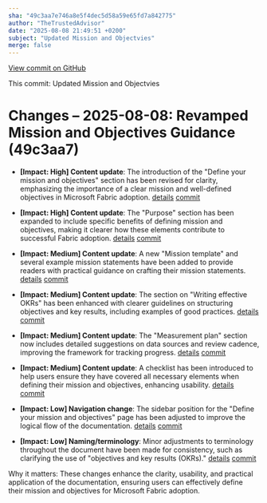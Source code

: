 ```yaml
---
sha: "49c3aa7e746a8e5f4dec5d58a59e65fd7a842775"
author: "TheTrustedAdvisor"
date: "2025-08-08 21:49:51 +0200"
subject: "Updated Mission and Objectvies"
merge: false
---
```


[View commit on GitHub](https://github.com/TheTrustedAdvisor/FabricAdoptionFramework/commit/49c3aa7e746a8e5f4dec5d58a59e65fd7a842775)

This commit: Updated Mission and Objectvies

# Changes – 2025-08-08: Revamped Mission and Objectives Guidance (49c3aa7)

- **[Impact: High] Content update**: The introduction of the "Define your mission and objectives" section has been revised for clarity, emphasizing the importance of a clear mission and well-defined objectives in Microsoft Fabric adoption. [details](/docs/about/changes/2025-08-08-define-your-mission-and-objectives) [commit](https://github.com/TheTrustedAdvisor/FabricAdoptionFramework/commit/49c3aa7e746a8e5f4dec5d58a59e65fd7a842775)

- **[Impact: High] Content update**: The "Purpose" section has been expanded to include specific benefits of defining mission and objectives, making it clearer how these elements contribute to successful Fabric adoption. [details](/docs/about/changes/2025-08-08-define-your-mission-and-objectives) [commit](https://github.com/TheTrustedAdvisor/FabricAdoptionFramework/commit/49c3aa7e746a8e5f4dec5d58a59e65fd7a842775)

- **[Impact: Medium] Content update**: A new "Mission template" and several example mission statements have been added to provide readers with practical guidance on crafting their mission statements. [details](/docs/about/changes/2025-08-08-define-your-mission-and-objectives) [commit](https://github.com/TheTrustedAdvisor/FabricAdoptionFramework/commit/49c3aa7e746a8e5f4dec5d58a59e65fd7a842775)

- **[Impact: Medium] Content update**: The section on "Writing effective OKRs" has been enhanced with clearer guidelines on structuring objectives and key results, including examples of good practices. [details](/docs/about/changes/2025-08-08-define-your-mission-and-objectives) [commit](https://github.com/TheTrustedAdvisor/FabricAdoptionFramework/commit/49c3aa7e746a8e5f4dec5d58a59e65fd7a842775)

- **[Impact: Medium] Content update**: The "Measurement plan" section now includes detailed suggestions on data sources and review cadence, improving the framework for tracking progress. [details](/docs/about/changes/2025-08-08-define-your-mission-and-objectives) [commit](https://github.com/TheTrustedAdvisor/FabricAdoptionFramework/commit/49c3aa7e746a8e5f4dec5d58a59e65fd7a842775)

- **[Impact: Medium] Content update**: A checklist has been introduced to help users ensure they have covered all necessary elements when defining their mission and objectives, enhancing usability. [details](/docs/about/changes/2025-08-08-define-your-mission-and-objectives) [commit](https://github.com/TheTrustedAdvisor/FabricAdoptionFramework/commit/49c3aa7e746a8e5f4dec5d58a59e65fd7a842775)

- **[Impact: Low] Navigation change**: The sidebar position for the "Define your mission and objectives" page has been adjusted to improve the logical flow of the documentation. [details](/docs/about/changes/2025-08-08-define-your-mission-and-objectives) [commit](https://github.com/TheTrustedAdvisor/FabricAdoptionFramework/commit/49c3aa7e746a8e5f4dec5d58a59e65fd7a842775)

- **[Impact: Low] Naming/terminology**: Minor adjustments to terminology throughout the document have been made for consistency, such as clarifying the use of "objectives and key results (OKRs)." [details](/docs/about/changes/2025-08-08-define-your-mission-and-objectives) [commit](https://github.com/TheTrustedAdvisor/FabricAdoptionFramework/commit/49c3aa7e746a8e5f4dec5d58a59e65fd7a842775)

Why it matters: These changes enhance the clarity, usability, and practical application of the documentation, ensuring users can effectively define their mission and objectives for Microsoft Fabric adoption.
